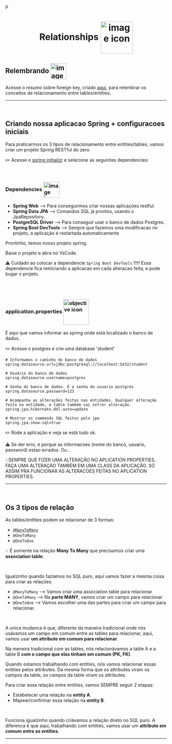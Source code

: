 p<h1 align="center">
    Relationships
    <img src="https://cdn0.iconfinder.com/data/icons/flat-design-database-set-3/24/relations-256.png" alt="image icon" width="100px" align="center">
</h1>
 

## Relembrando <img src="https://cdn-icons-png.flaticon.com/512/201/201652.png" alt="imagem" width="50px" align="center">

Acesse o resumo sobre foreign key, criado [aqui](https://github.com/lGabrielDev/06.postgreSQL/blob/main/2.praticando/19.foreign_key.md), para relembrar os conceitos de relacionamento entre tables/entities.


<hr>
<br>

## Criando nossa aplicacao Spring + configuracoes iniciais

Para praticarmos os 3 tipos de relacionamento entre entities/tables, vamos criar um projeto Spring RESTful do zero.

✏️ Acesse o [spring initializr](https://start.spring.io/) e selecione as seguintes dependencies:

<br>

### Dependencies <img src="https://cdn-icons-png.flaticon.com/512/4148/4148438.png" alt="image icon" width="50px" align="center">

- **Spring Web** --> Para conseguirmos criar nossas aplicações restful.
- **Spring Data JPA** --> Comandos SQL já prontos, usando o JpaRepository.
- **PostgreSQL Driver** --> Para conseguir usar o banco de dados Postgres.
- **Spring Boot DevTools** --> Sempre que fazemos uma modificacao no projeto, a aplicação é restartada automaticamente

Prontinho, temos nosso projeto spring.

Baixe o projeto e abra no VsCode.

⚠️ Cuidado ao colocar a dependencie `Spring Boot DevTools` !!!!! Essa dependencie fica reiniciando a aplicacao em cada alteracao feita, e pode bugar o projeto.


<br>
<br>

### application.properties <img src="https://img.icons8.com/dusk/256/database.png" alt="objective icon" width="80px" align="center">
É aqui que vamos informar ao spring onde está localizado o banco de dados.

✏️ Acesse o postgres e crie uma database 'student'


```properties
# Informamos o caminho do banco de dados
spring.datasource.url=jdbc:postgresql://localhost:5432/student

# Usuário do banco de dados
spring.datasource.username=postgres

# Senha do banco de dados. É a senha do usuario postgres
spring.datasource.password=123

# Acompanha as alterações feitas nas entidades. Qualquer alteração feita na entidade, a table também vai sofrer alteração.
spring.jpa.hibernate.ddl-auto=update

# Mostrar os commands SQL feitos pelo jpa
spring.jpa.show-sql=true
```

✏️ Rode a aplicação e veja se está tudo ok.

⚠️ Se der erro, é porque as informacoes (nome do banco, usuario, password) estao errados. Ou...

💡SEMPRE QUE FIZER UMA ALTERAÇÃO NO APLICATION PROPERTIES, FAÇA UMA ALTERAÇÃO TAMBÉM EM UMA CLASS DA APLICAÇÃO. SÓ ASSIM PRA FUNCIONAR AS ALTERACOES FEITAS NO APLICATION PROPERTIES.

<hr>
<br>




## Os 3 tipos de relação

As tables/entities podem se relacionar de 3 formas:

- [`@ManyToMany`](#many-to-many)
- `@OneToMany`
- `@OneToOne`

 💡 É somente na relação **Many To Many** que precisamos criar uma **association table**.

<br>

Igualzinho quando fazíamos no SQL puro, aqui vamos fazer a mesma coisa para criar as relações.

- `@ManyToMany` --> Vamos criar uma association table para relacionar
- `@OneToMany` --> Na **parte MANY**, vamos criar um campo para relacionar
- `@OneToOne` --> Vamos escolher uma das partes para criar um campo para relacionar.

<br>

A unica mudanca é que, diferente da maneira tradicional onde nós usávamos um campo em comum entre as tables para relacionar, aqui, vamos usar **um attribute em comum para relacionar**.


Na meneira tradicional com as tables, nós relacionávamos a table A e a table B **com o campo que elas tinham em comum (PK, FK)**.

Quando estamos trabalhando com entities, nós vamos relacionar essas entities pelos attributes. Da mesma forma que os attributes viram os campos da table, os campos da table viram os attributes.


Para criar essa relação entre entities, vamos SEMPRE seguir 2 etapas:

- Estabelecer uma relação na **entity A**.
- Mapear/confirmar essa relação na **entity B**.

<br>

Funciona igualzinho quando criávamos a relação direto no SQL puro. A diferenca é que aqui, trabalhando com entities, vamos usar um **attribute em comum entre as entities.**
<hr>
<br>


